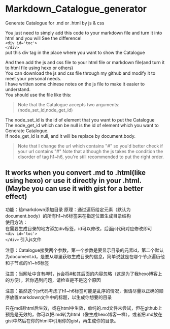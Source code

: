 # Markdown_Catalogue_generator
Generate Catalogue for .md or .html by js &amp; css

You just need to simply add this code to your markdown file and turn it into html and you will See the difference!    
``<div id='toc'>``      
``</div>``    
put this div tag in the place where you want to show the Catalogue

And then add the js and css file to your html file or markdown file(and turn it to html file using hexo or others)    
You can download the js and css file through my github and modify it to meet your personal needs.    
I have written some chinese notes on the js file to make it easier to understand.    
You should use the file like this:     
> <script src="Catalogue.js"></script>     
<link href="Catalogue.css" rel="stylesheet">     
<script type="text/javascript">     
	new Catalogue('toc');     
</script>   
      
> Note that the Catalogue accepts two arguments:(node_set_id,node_get_id)     

The node_set_id is the id of element that you want to put the Catalogue     
The node_get_id which can be null is the id of element which you want to Generate Catalogue.     
If node_get_id is null, and it will be replace by document.body.     
> Note that I change the url which contains "#" so you'd better check if your url contains "#"
> Note that although the js takes the condition the disorder of tag h1~h6, you're still recommended to put the right order.

It works when you convert .md to .html(like using hexo) or use it directly in your .html.(Maybe you can use it with gist for a better effect)
---     
功能：给markdown添加目录
原理：通过遍历给定元素（默认为document.body）的所有h1~h6标签来在指定位置生成目录结构     
使用方法：     
在需要生成目录的地方添加div标签，id可以修改，后面js代码对应修改即可      
``<div id='toc'>``       
``</div>``
引入js文件
><script src="Catalogue.js"></script>     
<link href="Catalogue.css" rel="stylesheet">     
<script type="text/javascript">     
	new Catalogue('toc');     
</script>     

注意：Catalogue接受两个参数，第一个参数是要显示目录的元素id，第二个默认为document.id，是要从哪里获取生成目录的信息，简单说就是在哪个节点遍历他和子节点的h1~h6标签     

注意：当网址中含有#时，js会将#和其后面的内容忽略（这是为了我hexo博客上的方便），若你遇到问题，请检查是不是这个原因        

注意：虽然这个js代码考虑了h1~h6标签可能是乱序的情况，但请尽量以正确的顺序放置markdown文件中的标题，以生成你想要的目录

只在md转html后生效，或在html中生效，单纯的.md文件未尝试，但在github上预览是无效的，你可以把.md转为html（像生成hexo博客一样），或者把.md放在gist中然后在你的html中引用你的gist，再生成你的目录。
